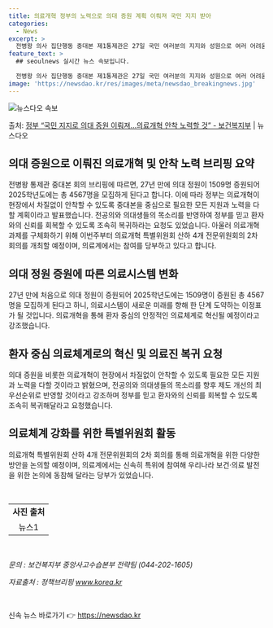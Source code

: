 ```yaml
---
title: 의료개혁 정부의 노력으로 의대 증원 계획 이뤄져 국민 지지 받아
categories:
  - News
excerpt: >
  전병왕 의사 집단행동 중대본 제1통제관은 27일 국민 여러분의 지지와 성원으로 여러 어려움 가운데서도 27년…
feature_text: >
  ## seoulnews 실시간 뉴스 속보입니다.

  전병왕 의사 집단행동 중대본 제1통제관은 27일 국민 여러분의 지지와 성원으로 여러 어려움 가운데서도 27년…
image: 'https://newsdao.kr/res/images/meta/newsdao_breakingnews.jpg'
---
```


![뉴스다오 속보](https://newsdao.kr/res/images/meta/newsdao_breakingnews.jpg)

<p>출처: <a href="https://newsdao.kr/3918" rel="dofollow">정부 “국민 지지로 의대 증원 이뤄져…의료개혁 안착 노력할 것”  - 보건복지부</a> | 뉴스다오</p>

<h2 data-ke-size="size26">의대 증원으로 이뤄진 의료개혁 및 안착 노력 브리핑 요약</h2>

<p data-ke-size="size16">전병왕 통제관 중대본 회의 브리핑에 따르면, 27년 만에 의대 정원이 1509명 증원되어 2025학년도에는 총 4567명을 모집하게 된다고 합니다. 이에 따라 정부는 의료개혁이 현장에서 차질없이 안착할 수 있도록 중대본을 중심으로 필요한 모든 지원과 노력을 다할 계획이라고 발표했습니다. 전공의와 의대생들의 목소리를 반영하여 정부를 믿고 환자와의 신뢰를 회복할 수 있도록 조속히 복귀하라는 요청도 있었습니다. 아울러 의료개혁 과제를 구체화하기 위해 이번주부터 의료개혁 특별위원회 산하 4개 전문위원회의 2차 회의를 개최할 예정이며, 의료계에서는 참여를 당부하고 있다고 합니다.</p>

<h2 data-ke-size="size26">의대 정원 증원에 따른 의료시스템 변화</h2>

<p data-ke-size="size16">27년 만에 처음으로 의대 정원이 증원되어 2025학년도에는 1509명이 증원된 총 4567명을 모집하게 된다고 하니, 의료시스템이 새로운 미래를 향해 한 단계 도약하는 이정표가 될 것입니다. 의료개혁을 통해 환자 중심의 안정적인 의료체계로 혁신될 예정이라고 강조했습니다.</p>

<h2 data-ke-size="size26">환자 중심 의료체계로의 혁신 및 의료진 복귀 요청</h2>

<p data-ke-size="size16">의대 증원을 비롯한 의료개혁이 현장에서 차질없이 안착할 수 있도록 필요한 모든 지원과 노력을 다할 것이라고 밝혔으며, 전공의와 의대생들의 목소리를 향후 제도 개선의 최우선순위로 반영할 것이라고 강조하며 정부를 믿고 환자와의 신뢰를 회복할 수 있도록 조속히 복귀해달라고 요청했습니다.</p>

<h2 data-ke-size="size26">의료체계 강화를 위한 특별위원회 활동</h2>

<p data-ke-size="size16">의료개혁 특별위원회 산하 4개 전문위원회의 2차 회의를 통해 의료개혁을 위한 다양한 방안을 논의할 예정이며, 의료계에서는 신속히 특위에 참여해 우리나라 보건·의료 발전을 위한 논의에 동참해 달라는 당부가 있었습니다.</p>

<p data-ke-size="size16">&nbsp;</p>

<table>
<tbody>
<tr>
<td style="text-align: center; height: 17px;"><b>사진 출처</b></td>
</tr>
<tr>
<td style="text-align: center; height: 17px;">뉴스1</td>
</tr>
</tbody>
</table>
<p data-ke-size="size16">&nbsp;</p>

<p data-ke-size="size16"><i>문의 : 보건복지부 중앙사고수습본부 전략팀 (044-202-1605)</i></p>
<p data-ke-size="size16"><i>자료출처 : 정책브리핑 <a href="https://newsdao.kr/3918">www.korea.kr</a></i></p>
<p data-ke-size="size16">&nbsp;</p> 

신속 뉴스 바로가기 👉 <a href="https://newsdao.kr" rel="dofollow">https://newsdao.kr</a>


